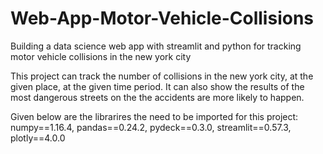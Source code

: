 # Web-App-Motor-Vehicle-Collisions
Building a data science web app with streamlit and python for tracking motor vehicle collisions in the new york city

This project can track the number of collisions in the new york city, at the given place, at the given time period.
It can also show the results of the most dangerous streets on the the accidents are more likely to happen.

Given below are the librarires the need to be imported for this project:
numpy==1.16.4, 
pandas==0.24.2, 
pydeck==0.3.0, 
streamlit==0.57.3, 
plotly==4.0.0
